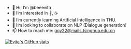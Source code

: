 - 👋 Hi, I’m @beeevita
- 👀 I’m interested in 🎵, ☕️
- 🌱 I’m currently learning Artificial Intelligence in THU.
- 💞️ I’m looking to collaborate on NLP (Dialogue generation)
- 📫 How to reach me: gqy22@mails.tsinghua.edu.cn

<!---
beeevita/beeevita is a ✨ special ✨ repository because its `README.md` (this file) appears on your GitHub profile.
You can click the Preview link to take a look at your changes.
--->

[![Evita's GitHub stats](https://github-readme-stats.vercel.app/api?username=beeevita)](https://github.com/anuraghazra/github-readme-stats)

